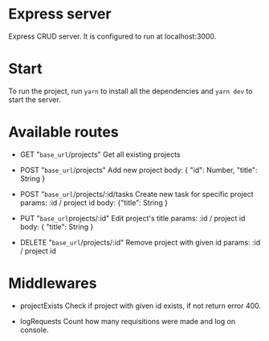 # Express server

Express CRUD server. It is configured to run at localhost:3000.

# Start

To run the project, run `yarn` to install all the dependencies and
`yarn dev` to start the server.

# Available routes

- GET "`base_url`/projects"
  Get all existing projects

- POST "`base_url`/projects"
  Add new project
  body: {
  "id": Number,
  "title": String
  }

- POST "`base_url`/projects/:id/tasks
  Create new task for specific project
  params: :id / project id
  body: {"title": String }

- PUT "`base_url`projects/:id"
  Edit project's title
  params: :id / project id
  body: { "title": String }

* DELETE "`base_url`/projects/:id"
  Remove project with given id
  params: :id / project id

# Middlewares

- projectExists
  Check if project with given id exists, if not return error 400.

- logRequests
  Count how many requisitions were made and log on console.
